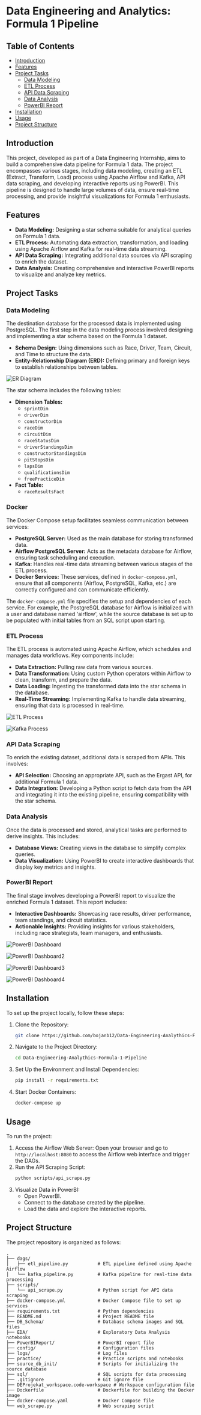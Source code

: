 # Data Engineering and Analytics: Formula 1 Pipeline

## Table of Contents

- [Introduction](#introduction)
- [Features](#features)
- [Project Tasks](#project-tasks)
  - [Data Modeling](#data-modeling)
  - [ETL Process](#etl-process)
  - [API Data Scraping](#api-data-scraping)
  - [Data Analysis](#data-analysis)
  - [PowerBI Report](#powerbi-report)
- [Installation](#installation)
- [Usage](#usage)
- [Project Structure](#project-structure)

## Introduction

This project, developed as part of a Data Engineering Internship, aims to build a comprehensive data pipeline for Formula 1 data. The project encompasses various stages, including data modeling, creating an ETL (Extract, Transform, Load) process using Apache Airflow and Kafka, API data scraping, and developing interactive reports using PowerBI. This pipeline is designed to handle large volumes of data, ensure real-time processing, and provide insightful visualizations for Formula 1 enthusiasts.

## Features

- **Data Modeling:** Designing a star schema suitable for analytical queries on Formula 1 data.
- **ETL Process:** Automating data extraction, transformation, and loading using Apache Airflow and Kafka for real-time data streaming.
- **API Data Scraping:** Integrating additional data sources via API scraping to enrich the dataset.
- **Data Analysis:** Creating comprehensive and interactive PowerBI reports to visualize and analyze key metrics.

## Project Tasks

### Data Modeling

The destination database for the processed data is implemented using PostgreSQL.
The first step in the data modeling process involved designing and implementing a star schema based on the Formula 1 dataset.

- **Schema Design:** Using dimensions such as Race, Driver, Team, Circuit, and Time to structure the data.
- **Entity-Relationship Diagram (ERD):** Defining primary and foreign keys to establish relationships between tables.

![ER Diagram](https://github.com/bojanb12/Data-Engineering-Analythics-Formula-1-Pipeline/blob/main/Readme/F1DataSet_Schema%20(5).png)

The star schema includes the following tables:

- **Dimension Tables:**
  - `sprintDim`
  - `driverDim`
  - `constructorDim`
  - `raceDim`
  - `circuitDim`
  - `raceStatusDim`
  - `driverStandingsDim`
  - `constructorStandingsDim`
  - `pitStopsDim`
  - `lapsDim`
  - `qualificationsDim`
  - `freePracticeDim`
- **Fact Table:**
  - `raceResultsFact`

### Docker

The Docker Compose setup facilitates seamless communication between services:

- **PostgreSQL Server:** Used as the main database for storing transformed data.
- **Airflow PostgreSQL Server:** Acts as the metadata database for Airflow, ensuring task scheduling and execution.
- **Kafka:** Handles real-time data streaming between various stages of the ETL process.
- **Docker Services:** These services, defined in `docker-compose.yml`, ensure that all components (Airflow, PostgreSQL, Kafka, etc.) are correctly configured and can communicate efficiently.

The `docker-compose.yml` file specifies the setup and dependencies of each service. For example, the PostgreSQL database for Airflow is initialized with a user and database named 'airflow', while the source database is set up to be populated with initial tables from an SQL script upon starting.

### ETL Process

The ETL process is automated using Apache Airflow, which schedules and manages data workflows. Key components include:

- **Data Extraction:** Pulling raw data from various sources.
- **Data Transformation:** Using custom Python operators within Airflow to clean, transform, and prepare the data.
- **Data Loading:** Ingesting the transformed data into the star schema in the database.
- **Real-Time Streaming:** Implementing Kafka to handle data streaming, ensuring that data is processed in real-time.

![ETL Process](https://github.com/bojanb12/Data-Engineering-Analythics-Formula-1-Pipeline/blob/main/Readme/csv_pipeline.png)

![Kafka Process](https://github.com/bojanb12/Data-Engineering-Analythics-Formula-1-Pipeline/blob/main/Readme/kafka_consumeAndLoadDag.png)

### API Data Scraping

To enrich the existing dataset, additional data is scraped from APIs. This involves:

- **API Selection:** Choosing an appropriate API, such as the Ergast API, for additional Formula 1 data.
- **Data Integration:** Developing a Python script to fetch data from the API and integrating it into the existing pipeline, ensuring compatibility with the star schema.

### Data Analysis

Once the data is processed and stored, analytical tasks are performed to derive insights. This includes:

- **Database Views:** Creating views in the database to simplify complex queries.
- **Data Visualization:** Using PowerBI to create interactive dashboards that display key metrics and insights.

### PowerBI Report

The final stage involves developing a PowerBI report to visualize the enriched Formula 1 dataset. This report includes:

- **Interactive Dashboards:** Showcasing race results, driver performance, team standings, and circuit statistics.
- **Actionable Insights:** Providing insights for various stakeholders, including race strategists, team managers, and enthusiasts.

![PowerBI Dashboard](https://github.com/bojanb12/Data-Engineering-Analythics-Formula-1-Pipeline/blob/main/Readme/report2.png)

![PowerBI Dashboard2](https://github.com/bojanb12/Data-Engineering-Analythics-Formula-1-Pipeline/blob/main/Readme/report1.png)

![PowerBI Dashboard3](https://github.com/bojanb12/Data-Engineering-Analythics-Formula-1-Pipeline/blob/main/Readme/report3.png)

![PowerBI Dashboard4](https://github.com/bojanb12/Data-Engineering-Analythics-Formula-1-Pipeline/blob/main/Readme/report4.png)

## Installation

To set up the project locally, follow these steps:

1. Clone the Repository:
    ```sh
    git clone https://github.com/bojanb12/Data-Engineering-Analythics-Formula-1-Pipeline.git
    ```
2. Navigate to the Project Directory:
    ```sh
    cd Data-Engineering-Analythics-Formula-1-Pipeline
    ```
3. Set Up the Environment and Install Dependencies:
    ```sh
    pip install -r requirements.txt
    ```
4. Start Docker Containers:
    ```sh
    docker-compose up
    ```

## Usage

To run the project:

1. Access the Airflow Web Server: Open your browser and go to `http://localhost:8080` to access the Airflow web interface and trigger the DAGs.
2. Run the API Scraping Script:
    ```sh
    python scripts/api_scrape.py
    ```
3. Visualize Data in PowerBI:
    - Open PowerBI.
    - Connect to the database created by the pipeline.
    - Load the data and explore the interactive reports.

## Project Structure

The project repository is organized as follows:

    .
    ├── dags/
    │   ├── etl_pipeline.py           # ETL pipeline defined using Apache Airflow
    │   └── kafka_pipeline.py         # Kafka pipeline for real-time data processing
    ├── scripts/
    │   └── api_scrape.py             # Python script for API data scraping
    ├── docker-compose.yml            # Docker Compose file to set up services
    ├── requirements.txt              # Python dependencies
    ├── README.md                     # Project README file
    ├── DB_Schema/                    # Database schema images and SQL files
    ├── EDA/                          # Exploratory Data Analysis notebooks
    ├── PowerBIReport/                # PowerBI report file
    ├── config/                       # Configuration files
    ├── logs/                         # Log files
    ├── practice/                     # Practice scripts and notebooks
    ├── source_db_init/               # Scripts for initializing the source database
    ├── sql/                          # SQL scripts for data processing
    ├── .gitignore                    # Git ignore file
    ├── DEProjekat_workspace.code-workspace # Workspace configuration file
    ├── Dockerfile                    # Dockerfile for building the Docker image
    ├── docker-compose.yaml           # Docker Compose file
    └── web_scrape.py                 # Web scraping script
